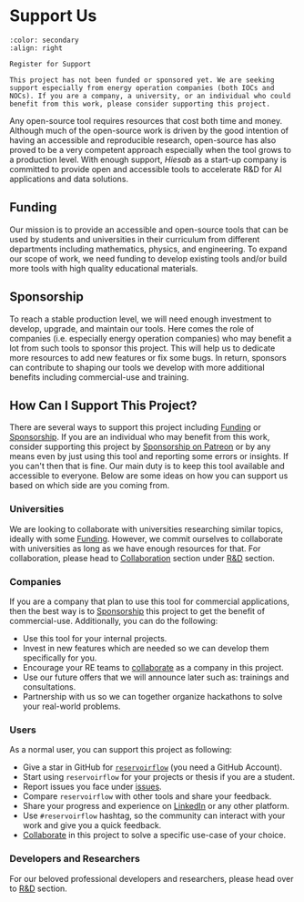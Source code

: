 # Support Us

```{button-link} https://docs.google.com/forms/d/e/1FAIpQLSdsUZdoZAQaKFZt_J9RmJr_MSHuVxqnmSY8jWF4-asdM4UbsA/viewform?usp=pp_url
:color: secondary
:align: right

Register for Support
```

```{important}
This project has not been funded or sponsored yet. We are seeking support especially from energy operation companies (both IOCs and NOCs). If you are a company, a university, or an individual who could benefit from this work, please consider supporting this project.
```

Any open-source tool requires resources that cost both time and money. Although much of the open-source work is driven by the good intention of having an accessible and reproducible research, open-source has also proved to be a very competent approach especially when the tool grows to a production level. With enough support, *Hiesab* as a start-up company is committed to provide open and accessible tools to accelerate R&D for AI applications and data solutions.

## Funding

Our mission is to provide an accessible and open-source tools that can be used by students and universities in their curriculum from different departments including mathematics, physics, and engineering. To expand our scope of work, we need funding to develop existing tools and/or build more tools with high quality educational materials.

## Sponsorship

To reach a stable production level, we will need enough investment to develop, upgrade, and maintain our tools. Here comes the role of companies (i.e. especially energy operation companies) who may benefit a lot from such tools to sponsor this project. This will help us to dedicate more resources to add new features or fix some bugs. In return, sponsors can contribute to shaping our tools we develop with more additional benefits including commercial-use and training.

## How Can I Support This Project?

There are several ways to support this project including [Funding](#funding) or [Sponsorship](#sponsorship). If you are an individual who may benefit from this work, consider supporting this project by [Sponsorship on Patreon](https://www.patreon.com/zakgrin) or by any means even by just using this tool and reporting some errors or insights. If you can't then that is fine. Our main duty is to keep this tool available and accessible to everyone. Below are some ideas on how you can support us based on which side are you coming from.

### Universities

We are looking to collaborate with universities researching similar topics, ideally with some [Funding](#funding). However, we commit ourselves to collaborate with universities as long as we have enough resources for that. For collaboration, please head to [Collaboration](research_development/collaboration/collaboration.html) section under [R&D](research_development/research_development.html) section.

### Companies

If you are a company that plan to use this tool for commercial applications, then the best way is to [Sponsorship](#sponsorship) this project to get the benefit of commercial-use. Additionally, you can do the following:

- Use this tool for your internal projects.
- Invest in new features which are needed so we can develop them specifically for you.
- Encourage your RE teams to [collaborate](research_development/collaboration/collaboration.html) as a company in this project.
- Use our future offers that we will announce later such as: trainings and consultations.
- Partnership with us so we can together organize hackathons to solve your real-world problems.

### Users

As a normal user, you can support this project as following:

- Give a star in GitHub for [`reservoirflow`](https://github.com/zakgrin/reservoirflow) (you need a GitHub Account).
- Start using `reservoirflow` for your projects or thesis if you are a student.
- Report issues you face under [issues](https://github.com/zakgrin/reservoirflow/issues).
- Compare `reservoirflow` with other tools and share your feedback.
- Share your progress and experience on [LinkedIn](https://www.linkedin.com/feed/) or any other platform.
- Use `#reservoirflow` hashtag, so the community can interact with your work and give you a quick feedback.
- [Collaborate](research_development/collaboration/collaboration.html) in this project to solve a specific use-case of your choice.

### Developers and Researchers

For our beloved professional developers and researchers, please head over to [R&D](research_development/research_development.html) section.
